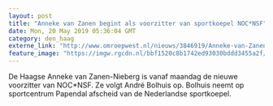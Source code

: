 ```yaml
---
layout: post
title: "Anneke van Zanen begint als voorzitter van sportkoepel NOC*NSF"
date: Mon, 20 May 2019 05:36:04 GMT
category: den_haag
externe_link: "http://www.omroepwest.nl/nieuws/3846919/Anneke-van-Zanen-begint-als-voorzitter-van-sportkoepel-NOC-NSF"
feature_image: "https://imgw.rgcdn.nl/bbf1520c8b1742ed93030bddd3455a2f/opener/3772351.jpg"
---
```


De Haagse Anneke van Zanen-Nieberg is vanaf maandag de nieuwe voorzitter van NOC*NSF. Ze volgt André Bolhuis op. Bolhuis neemt op sportcentrum Papendal afscheid van de Nederlandse sportkoepel.
